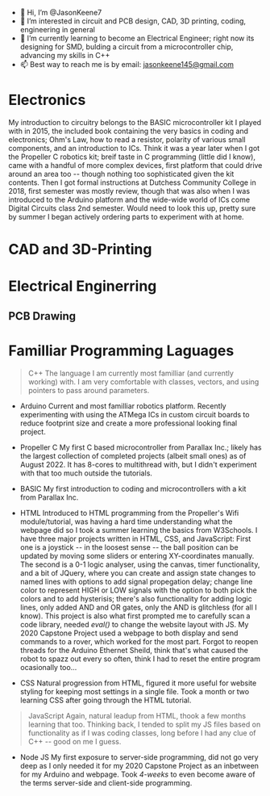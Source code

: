 - 👋 Hi, I’m @JasonKeene7
- 👀 I’m interested in circuit and PCB design, CAD, 3D printing, coding, engineering in general
- 🌱 I’m currently learning to become an Electrical Engineer; right now its designing for SMD, bulding a circuit from a microcontroller chip, advancing my skills in C++
- 📫 Best way to reach me is by email: jasonkeene145@gmail.com

<!---
JasonKeene7/JasonKeene7 is a ✨ special ✨ repository because its `README.md` (this file) appears on your GitHub profile.
You can click the Preview link to take a look at your changes.
--->
# Electronics
  My introduction to circuitry belongs to the BASIC microcontroller kit I played with in 2015, the included book containing the very basics in coding and electronics; Ohm's Law, how to read a resistor, polarity of various small components, and an introduction to ICs. Think it was a year later when I got the Propeller C robotics kit; breif taste in C programming (little did I know), came with a handful of more complex devices, first platform that could drive around an area too -- though nothing too sophisticated given the kit contents.
  Then I got formal instructions at Dutchess Community College in 2018, first semester was mostly review, though that was also when I was introduced to the Arduino platform and the wide-wide world of ICs come Digital Circuits class 2nd semester. Would need to look this up, pretty sure by summer I began actively ordering parts to experiment with at home.

# CAD and 3D-Printing

# Electrical Enginerring

## PCB Drawing

# Familliar Programming Laguages
> C++
  The language I am currently most familliar (and currently working) with. I am very comfortable with classes, vectors, and using pointers to pass around parameters.
  
  - Arduino
  Current and most familliar robotics platform. Recently experimenting with using the ATMega ICs in custom circuit boards to reduce footprint size and create a more professional looking final project.
  
  - Propeller C
  My first C based microcontroller from Parallax Inc.; likely has the largest collection of completed projects (albeit small ones) as of August 2022. It has 8-cores to multithread with, but I didn't experiment with that too much outside the tutorials.
  
- BASIC 
  My first introduction to coding and microcontrollers with a kit from Parallax Inc.
  
- HTML
  Introduced to HTML programming from the Propeller's Wifi module/tutorial, was having a hard time understanding what the webpage did so I took a summer learning the basics from W3Schools.
  I have three major projects written in HTML, CSS, and JavaScript: 
  First one is a joystick -- in the loosest sense -- the ball position can be updated by moving some sliders or entering XY-coordinates manually. 
  The second is a 0-1 logic analyser, using the canvas, timer functionality, and a bit of JQuery, where you can create and assign state changes to named lines with options to add signal propegation delay; change line color to represent HIGH or LOW signals with the option to both pick the colors and to add hysterisis; there's also functionality for adding logic lines, only added AND and OR gates, only the AND is glitchless (for all I know). This project is also what first prompted me to carefully scan a code library, needed *eval()* to change the website layout with JS.
  My 2020 Capstone Project used a webpage to both display and send commands to a rover, which worked for the most part. Forgot to reopen threads for the Arduino Ethernet Sheild, think that's what caused the robot to spazz out every so often, think I had to reset the entire program ocasionally too...
  
- CSS
  Natural progression from HTML, figured it more useful for website styling for keeping most settings in a single file. Took a month or two learning CSS after going through the HTML tutorial.
  
> JavaScript
  Again, natural leadup from HTML, thook a few months learning that too. 
  Thinking back, I tended to split my JS files based on functionality as if I was coding classes, long before I had any clue of C++ -- good on me I guess.
  
  - Node JS
  My first exposure to server-side programming, did not go very deep as I only needed it for my 2020 Capstone Project as an inbetween for my Arduino and webpage. Took *4-weeks* to even become aware of the terms server-side and client-side programming.

